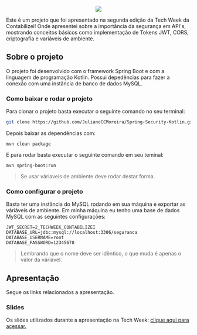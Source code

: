 <p align="center">
  <img src="https://user-images.githubusercontent.com/66191563/171285697-d7fdf3f1-4d87-4566-b73b-452a5cd17041.png" />
 </p>
Este é um projeto que foi apresentado na segunda edição da Tech Week da Contabilizei! Onde apresentei sobre a importância da segurança em API's, mostrando conceitos básicos como implementação de Tokens JWT, CORS, criptografia e variáveis de ambiente.

## Sobre o projeto
O projeto foi desenvolvido com o framework Spring Boot e com a linguagem de programação Kotlin. Possui depedências para fazer a conexão com uma instância de banco de dados MySQL. 

### Como baixar e rodar o projeto
Para clonar o projeto basta executar o seguinte comando no seu terminal:
```sh
git clone https://github.com/JulianoCCMoreira/Spring-Security-Kotlin.git
```
Depois baixar as dependências com:
```
mvn clean package
```
E para rodar basta executar o seguinte comando em seu teminal:
```
mvn spring-boot:run
```
> Se usar váriaveis de ambiente deve rodar destar forma.

### Como configurar o projeto
Basta ter uma instância do MySQL rodando em sua máquina e exportar as váriáveis de ambiente. Em minha máquina eu tenho uma base de dados MySQL com as seguintes configurações:
```
JWT_SECRET=2_TECHWEEK_CONTABILIZEI
DATABASE_URL=jdbc:mysql://localhost:3306/seguranca
DATABASE_USERNAME=root
DATABASE_PASSWORD=12345678
```
> Lembrando que o nome deve ser idêntico, o que muda é apenas o valor da váriavel.

## Apresentação
Segue os links relacionados a apresentação.

### Slides
Os slides utilizados durante a apresentação na Tech Week: [clique aqui para acessar.](https://www.canva.com/design/DAFBeMYtC18/ZDibTuZeFvx6IoGo0j08OA/view?utm_content=DAFBeMYtC18&utm_campaign=designshare&utm_medium=link2&utm_source=sharebutton)


